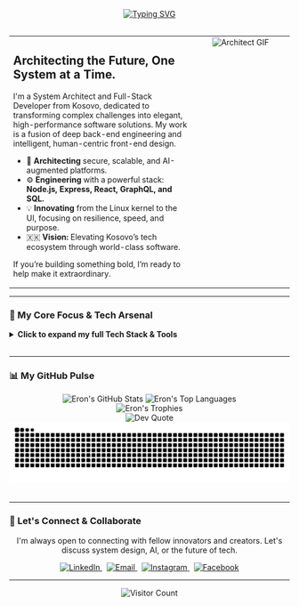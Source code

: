 <div align="center">
  <a href="https://git.io/typing-svg">
    <img src="https://readme-typing-svg.demolab.com?font=Fira+Code&weight=700&size=40&pause=1000&color=61DAFB&center=true&vCenter=true&width=1000&lines=Hi+there%2C+I'm+Eron+Bruti+%F0%9F%91%8B;System+Architect+%26+Full-Stack+Innovator;Crafting+Resilient%2C+AI-Augmented+Software+Ecosystems" alt="Typing SVG">
  </a>
</div>

<br>

<!-- About Section with 2-Column Layout -->
<table>
  <tr>
    <td valign="top" width="65%">
      <h2 align="left">Architecting the Future, One System at a Time.</h2>
      <p align="left">
        I'm a System Architect and Full-Stack Developer from Kosovo, dedicated to transforming complex challenges into elegant, high-performance software solutions. My work is a fusion of deep back-end engineering and intelligent, human-centric front-end design.
      </p>
      <ul>
        <li>
          🧠 <strong>Architecting</strong> secure, scalable, and AI-augmented platforms.
        </li>
        <li>
          ⚙️ <strong>Engineering</strong> with a powerful stack: <strong>Node.js, Express, React, GraphQL, and SQL.</strong>
        </li>
        <li>
          💡 <strong>Innovating</strong> from the Linux kernel to the UI, focusing on resilience, speed, and purpose.
        </li>
        <li>
          🇽🇰 <strong>Vision:</strong> Elevating Kosovo’s tech ecosystem through world-class software.
        </li>
      </ul>
      <p align="left">
        If you’re building something bold, I’m ready to help make it extraordinary.
      </p>
    </td>
    <td valign="top" width="35%">
      <div align="center">
        <img src="https://i.pinimg.com/originals/80/5c/ce/805cce619a9d70ab8912e52b86552140.gif" width="100%" alt="Architect GIF"/>
      </div>
    </td>
  </tr>
</table>

---

### 🚀 My Core Focus & Tech Arsenal

<details>
  <summary><strong>Click to expand my full Tech Stack & Tools</strong></summary>
  <br>
  
  <table>
    <tr>
      <td valign="top" width="50%">
        <strong>Languages & Core Tech:</strong><br>
        <p>
          <img src="https://img.shields.io/badge/typescript-%23007ACC.svg?style=for-the-badge&logo=typescript&logoColor=white" alt="TypeScript">
          <img src="https://img.shields.io/badge/javascript-%23323330.svg?style=for-the-badge&logo=javascript&logoColor=%23F7DF1E" alt="JavaScript">
          <img src="https://img.shields.io/badge/-GraphQL-E10098?style=for-the-badge&logo=graphql&logoColor=white" alt="GraphQL">
          <img src="https://img.shields.io/badge/html5-%23E34F26.svg?style=for-the-badge&logo=html5&logoColor=white" alt="HTML5">
          <img src="https://img.shields.io/badge/css3-%231572B6.svg?style=for-the-badge&logo=css3&logoColor=white" alt="CSS3">
          <img src="https://img.shields.io/badge/bash_script-%23121011.svg?style=for-the-badge&logo=gnu-bash&logoColor=white" alt="Bash">
          <img src="https://img.shields.io/badge/PowerShell-%235391FE.svg?style=for-the-badge&logo=powershell&logoColor=white" alt="PowerShell">
        </p>
        <strong>Frontend Development:</strong><br>
        <p>
          <img src="https://img.shields.io/badge/react-%2320232a.svg?style=for-the-badge&logo=react&logoColor=%2361DAFB" alt="React">
          <img src="https://img.shields.io/badge/Next-black?style=for-the-badge&logo=next.js&logoColor=white" alt="Next JS">
          <img src="https://img.shields.io/badge/vue.js-%2335495e.svg?style=for-the-badge&logo=vuedotjs&logoColor=%234FC08D" alt="Vue.js">
          <img src="https://img.shields.io/badge/vite-%23646CFF.svg?style=for-the-badge&logo=vite&logoColor=white" alt="Vite">
          <img src="https://img.shields.io/badge/tailwindcss-%2338B2AC.svg?style=for-the-badge&logo=tailwind-css&logoColor=white" alt="TailwindCSS">
        </p>
        <strong>Backend Development:</strong><br>
        <p>
          <img src="https://img.shields.io/badge/node.js-6DA55F?style=for-the-badge&logo=node.js&logoColor=white" alt="NodeJS">
          <img src="https://img.shields.io/badge/Socket.io-black?style=for-the-badge&logo=socket.io&badgeColor=010101" alt="Socket.io">
          <img src="https://img.shields.io/badge/JWT-black?style=for-the-badge&logo=JSON%20web%20tokens" alt="JWT">
          <img src="https://img.shields.io/badge/Nodemon-76D04B?style=for-the-badge&logo=nodemon&logoColor=white" alt="Nodemon">
        </p>
        <strong>Databases:</strong><br>
        <p>
          <img src="https://img.shields.io/badge/mysql-4479A1.svg?style=for-the-badge&logo=mysql&logoColor=white" alt="MySQL">
          <img src="https://img.shields.io/badge/postgres-%23316192.svg?style=for-the-badge&logo=postgresql&logoColor=white" alt="Postgres">
        </p>
        <strong>AI & Machine Learning:</strong><br>
        <p>
            <img src="https://img.shields.io/badge/TensorFlow-%23FF6F00.svg?style=for-the-badge&logo=TensorFlow&logoColor=white" alt="TensorFlow">
            <img src="https://img.shields.io/badge/nVIDIA-%2376B900.svg?style=for-the-badge&logo=nVIDIA&logoColor=white" alt="NVIDIA">
        </p>
      </td>
      <td valign="top" width="50%">
        <strong>DevOps & Cloud:</strong><br>
        <p>
          <img src="https://img.shields.io/badge/AWS-%23FF9900.svg?style=for-the-badge&logo=amazon-aws&logoColor=white" alt="AWS">
          <img src="https://img.shields.io/badge/docker-%230db7ed.svg?style=for-the-badge&logo=docker&logoColor=white" alt="Docker">
          <img src="https://img.shields.io/badge/kubernetes-%23326ce5.svg?style=for-the-badge&logo=kubernetes&logoColor=white" alt="Kubernetes">
          <img src="https://img.shields.io/badge/nginx-%23009639.svg?style=for-the-badge&logo=nginx&logoColor=white" alt="Nginx">
          <img src="https://img.shields.io/badge/Cloudflare-F38020?style=for-the-badge&logo=Cloudflare&logoColor=white" alt="Cloudflare">
          <img src="https://img.shields.io/badge/DigitalOcean-%230167ff.svg?style=for-the-badge&logo=digitalOcean&logoColor=white" alt="DigitalOcean">
          <img src="https://img.shields.io/badge/netlify-%23000000.svg?style=for-the-badge&logo=netlify&logoColor=#00C7B7" alt="Netlify">
          <img src="https://img.shields.io/badge/github%20actions-%232671E5.svg?style=for-the-badge&logo=githubactions&logoColor=white" alt="GitHub Actions">
        </p>
        <strong>Design & Prototyping:</strong><br>
        <p>
          <img src="https://img.shields.io/badge/Adobe%20XD-470137?style=for-the-badge&logo=Adobe%20XD&logoColor=#FF61F6" alt="Adobe XD">
          <img src="https://img.shields.io/badge/adobe%20photoshop-%2331A8FF.svg?style=for-the-badge&logo=adobe%20photoshop&logoColor=white" alt="Adobe Photoshop">
          <img src="https://img.shields.io/badge/adobe%20illustrator-%23FF9A00.svg?style=for-the-badge&logo=adobe%20illustrator&logoColor=white" alt="Adobe Illustrator">
        </p>
        <strong>Tools & Utilities:</strong><br>
        <p>
          <img src="https://img.shields.io/badge/git-%23F05033.svg?style=for-the-badge&logo=git&logoColor=white" alt="Git">
          <img src="https://img.shields.io/badge/github-%23121011.svg?style=for-the-badge&logo=github&logoColor=white" alt="GitHub">
          <img src="https://img.shields.io/badge/Postman-FF6C37?style=for-the-badge&logo=postman&logoColor=white" alt="Postman">
          <img src="https://img.shields.io/badge/NPM-%23CB3837.svg?style=for-the-badge&logo=npm&logoColor=white" alt="NPM">
          <img src="https://img.shields.io/badge/Trello-%23026AA7.svg?style=for-the-badge&logo=Trello&logoColor=white" alt="Trello">
        </p>
        <strong>Hardware & IoT:</strong><br>
        <p>
            <img src="https://img.shields.io/badge/-Arduino-00979D?style=for-the-badge&logo=Arduino&logoColor=white" alt="Arduino">
            <img src="https://img.shields.io/badge/-Raspberry_Pi-C51A4A?style=for-the-badge&logo=Raspberry-Pi" alt="Raspberry Pi">
            <img src="https://img.shields.io/badge/cisco-%23049fd9.svg?style=for-the-badge&logo=cisco&logoColor=white" alt="Cisco">
        </p>
      </td>
    </tr>
  </table>
</details>

<br>

---

### 📊 My GitHub Pulse

<div align="center">
  <img src="https://github-readme-stats.vercel.app/api?username=brutieron&theme=vue-dark&show_icons=true&hide_border=true&include_all_commits=true&count_private=true" alt="Eron's GitHub Stats" />
  <img src="https://github-readme-stats.vercel.app/api/top-langs/?username=brutieron&theme=vue-dark&show_icons=true&hide_border=true&include_all_commits=true&count_private=true&layout=compact" alt="Eron's Top Languages" />
  <br>
  <img src="https://github-profile-trophy.vercel.app/?username=brutieron&theme=radical&no-frame=true&no-bg=true&margin-w=4" alt="Eron's Trophies" />
  <br>
  <img src="https://quotes-github-readme.vercel.app/api?type=horizontal&theme=radical" alt="Dev Quote" />
  <br>
  <!-- GitHub Contribution Snake -->
  <img src="https://github.com/brutieron/brutieron/blob/output/github-contribution-grid-snake.svg" alt="Eron's Contribution Snake" />
</div>

<br>

---

### 🤝 Let's Connect & Collaborate

<p align="center">
  I'm always open to connecting with fellow innovators and creators. Let's discuss system design, AI, or the future of tech.
</p>

<p align="center">
  <a href="https://linkedin.com/in/eron-bruti-067b702aa" target="_blank">
    <img src="https://img.shields.io/badge/LinkedIn-%230077B5.svg?style=for-the-badge&logo=linkedin&logoColor=white" alt="LinkedIn">
  </a> &nbsp;
  <a href="mailto:brutieron@gmail.com">
    <img src="https://img.shields.io/badge/Email-D14836?style=for-the-badge&logo=gmail&logoColor=white" alt="Email">
  </a> &nbsp;
  <a href="https://instagram.com/brutieron" target="_blank">
    <img src="https://img.shields.io/badge/Instagram-%23E4405F.svg?style=for-the-badge&logo=Instagram&logoColor=white" alt="Instagram">
  </a> &nbsp;
  <a href="https://facebook.com/brrutii" target="_blank">
    <img src="https://img.shields.io/badge/Facebook-%231877F2.svg?style=for-the-badge&logo=Facebook&logoColor=white" alt="Facebook">
  </a>
</p>

<hr>

<p align="center">
  <img src="https://visitcount.itsvg.in/api?id=brutieron&icon=2&color=6" alt="Visitor Count">
</p>
